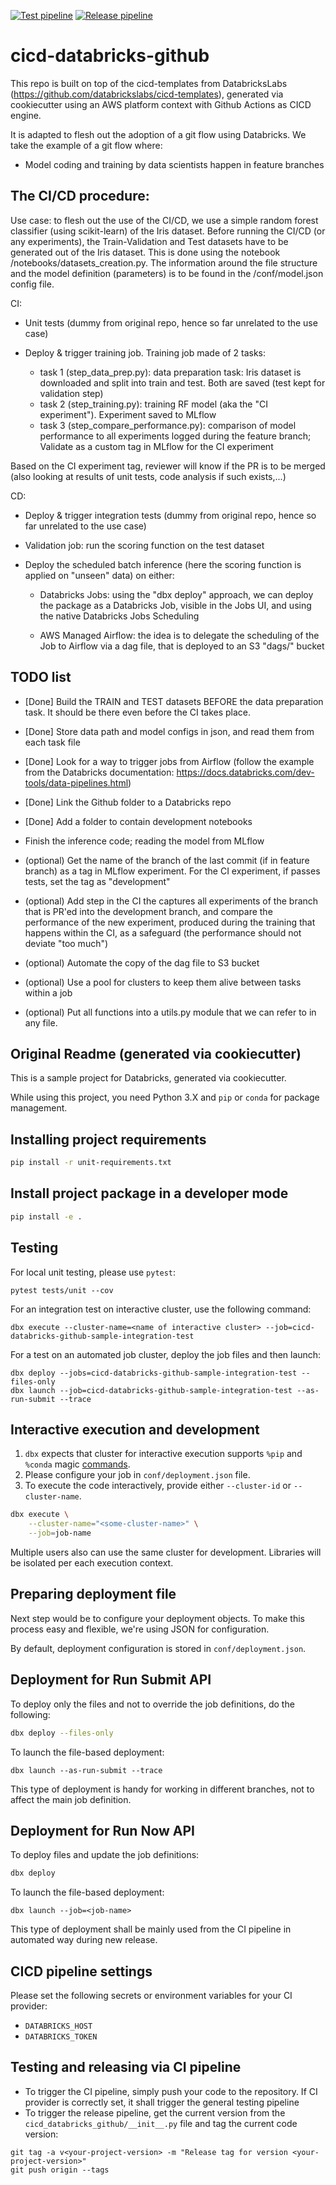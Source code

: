 [![Test pipeline](https://github.com/pdemeulenaer/cicd-databricks-github/actions/workflows/onpush.yml/badge.svg?branch=main)](https://github.com/pdemeulenaer/cicd-databricks-github/actions/workflows/onpush.yml)
[![Release pipeline](https://github.com/pdemeulenaer/cicd-databricks-github/actions/workflows/onrelease.yml/badge.svg)](https://github.com/pdemeulenaer/cicd-databricks-github/actions/workflows/onrelease.yml)

# cicd-databricks-github

This repo is built on top of the cicd-templates from DatabricksLabs (https://github.com/databrickslabs/cicd-templates), generated via cookiecutter using an AWS platform context with Github Actions as CICD engine. 

It is adapted to flesh out the adoption of a git flow using Databricks. We take the example of a git flow where:

* Model coding and training by data scientists happen in feature branches


## The CI/CD procedure:

Use case: to flesh out the use of the CI/CD, we use a simple random forest classifier (using scikit-learn) of the Iris dataset. Before running the CI/CD (or any experiments), the Train-Validation and Test datasets have to be generated out of the Iris dataset. This is done using the notebook /notebooks/datasets_creation.py. The information around the file structure and the model definition (parameters) is to be found in the /conf/model.json config file. 

CI:

* Unit tests (dummy from original repo, hence so far unrelated to the use case)

* Deploy & trigger training job. Training job made of 2 tasks:

  - task 1 (step_data_prep.py): data preparation task: Iris dataset is downloaded and split into train and test. Both are saved (test kept for validation step)
  - task 2 (step_training.py): training RF model (aka the "CI experiment"). Experiment saved to MLflow
  - task 3 (step_compare_performance.py): comparison of model performance to all experiments logged during the feature branch; Validate as a custom tag in MLflow for the CI experiment

Based on the CI experiment tag, reviewer will know if the PR is to be merged (also looking at results of unit tests, code analysis if such exists,...)  

CD:

* Deploy & trigger integration tests (dummy from original repo, hence so far unrelated to the use case)

* Validation job: run the scoring function on the test dataset

* Deploy the scheduled batch inference (here the scoring function is applied on "unseen" data) on either:

    - Databricks Jobs: using the "dbx deploy" approach, we can deploy the package as a Databricks Job, visible in the Jobs UI, and using the native Databricks Jobs Scheduling

    - AWS Managed Airflow: the idea is to delegate the scheduling of the Job to Airflow via a dag file, that is deployed to an S3 "dags/" bucket


## TODO list

* [Done] Build the TRAIN and TEST datasets BEFORE the data preparation task. It should be there even before the CI takes place.

* [Done] Store data path and model configs in json, and read them from each task file 

* [Done] Look for a way to trigger jobs from Airflow (follow the example from the Databricks documentation: https://docs.databricks.com/dev-tools/data-pipelines.html)

* [Done] Link the Github folder to a Databricks repo

* [Done] Add a folder to contain development notebooks

* Finish the inference code; reading the model from MLflow

* (optional) Get the name of the branch of the last commit (if in feature branch) as a tag in MLflow experiment. For the CI experiment, if passes tests, set the tag as "development"

* (optional) Add step in the CI the captures all experiments of the branch that is PR'ed into the development branch, and compare the performance of the new experiment, produced during the training that happens within the CI, as a safeguard (the performance should not deviate "too much")

* (optional) Automate the copy of the dag file to S3 bucket

* (optional) Use a pool for clusters to keep them alive between tasks within a job

* (optional) Put all functions into a utils.py module that we can refer to in any file. 


## Original Readme (generated via cookiecutter)

This is a sample project for Databricks, generated via cookiecutter.

While using this project, you need Python 3.X and `pip` or `conda` for package management.

## Installing project requirements

```bash
pip install -r unit-requirements.txt
```

## Install project package in a developer mode

```bash
pip install -e .
```

## Testing

For local unit testing, please use `pytest`:
```
pytest tests/unit --cov
```

For an integration test on interactive cluster, use the following command:
```
dbx execute --cluster-name=<name of interactive cluster> --job=cicd-databricks-github-sample-integration-test
```

For a test on an automated job cluster, deploy the job files and then launch:
```
dbx deploy --jobs=cicd-databricks-github-sample-integration-test --files-only
dbx launch --job=cicd-databricks-github-sample-integration-test --as-run-submit --trace
```

## Interactive execution and development

1. `dbx` expects that cluster for interactive execution supports `%pip` and `%conda` magic [commands](https://docs.databricks.com/libraries/notebooks-python-libraries.html).
2. Please configure your job in `conf/deployment.json` file. 
2. To execute the code interactively, provide either `--cluster-id` or `--cluster-name`.
```bash
dbx execute \
    --cluster-name="<some-cluster-name>" \
    --job=job-name
```

Multiple users also can use the same cluster for development. Libraries will be isolated per each execution context.

## Preparing deployment file

Next step would be to configure your deployment objects. To make this process easy and flexible, we're using JSON for configuration.

By default, deployment configuration is stored in `conf/deployment.json`.

## Deployment for Run Submit API

To deploy only the files and not to override the job definitions, do the following:

```bash
dbx deploy --files-only
```

To launch the file-based deployment:
```
dbx launch --as-run-submit --trace
```

This type of deployment is handy for working in different branches, not to affect the main job definition.

## Deployment for Run Now API

To deploy files and update the job definitions:

```bash
dbx deploy
```

To launch the file-based deployment:
```
dbx launch --job=<job-name>
```

This type of deployment shall be mainly used from the CI pipeline in automated way during new release.


## CICD pipeline settings

Please set the following secrets or environment variables for your CI provider:
- `DATABRICKS_HOST`
- `DATABRICKS_TOKEN`

## Testing and releasing via CI pipeline

- To trigger the CI pipeline, simply push your code to the repository. If CI provider is correctly set, it shall trigger the general testing pipeline
- To trigger the release pipeline, get the current version from the `cicd_databricks_github/__init__.py` file and tag the current code version:
```
git tag -a v<your-project-version> -m "Release tag for version <your-project-version>"
git push origin --tags
```

